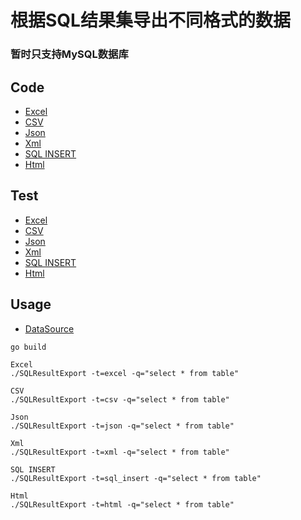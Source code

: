 # 根据SQL结果集导出不同格式的数据

### 暂时只支持MySQL数据库

## Code

- [Excel](service/impl/service_excel.go)
- [CSV](service/impl/service_csv.go)
- [Json](service/impl/service_json.go)
- [Xml](service/impl/service_xml.go)
- [SQL INSERT](service/impl/service_sql_insert.go)
- [Html](service/impl/service_html.go)

## Test

- [Excel](test/service_excel_test.go)
- [CSV](test/service_csv_test.go)
- [Json](test/service_json_test.go)
- [Xml](test/service_xml_test.go)
- [SQL INSERT](test/service_sql_insert_test.go)
- [Html](test/service_html_test.go)

## Usage

- [DataSource](conf/conf.yaml)

```shell
go build
```

```shell
Excel
./SQLResultExport -t=excel -q="select * from table"

CSV
./SQLResultExport -t=csv -q="select * from table"

Json
./SQLResultExport -t=json -q="select * from table"

Xml
./SQLResultExport -t=xml -q="select * from table"

SQL INSERT
./SQLResultExport -t=sql_insert -q="select * from table"

Html
./SQLResultExport -t=html -q="select * from table"
```
